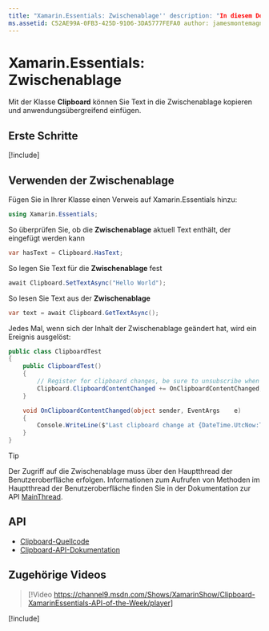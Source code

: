 ```yaml
---
title: "Xamarin.Essentials: Zwischenablage'' description: "In diesem Dokument wird die Klasse „Clipboard“ in Xamarin.Essentials beschrieben, mit der Sie Text in die Zwischenablage kopieren und anwendungsübergreifend einfügen können."
ms.assetid: C52AE99A-0FB3-425D-9106-3DA5777FEFA0 author: jamesmontemagno ms.author: jamont ms.date: 01/06/2020 ms.custom: video no-loc: [Xamarin.Forms, Xamarin.Essentials]
---
```


# <a name="xamarinessentials-clipboard"></a>Xamarin.Essentials: Zwischenablage

Mit der Klasse **Clipboard** können Sie Text in die Zwischenablage kopieren und anwendungsübergreifend einfügen.

## <a name="get-started"></a>Erste Schritte

[!include[](~/essentials/includes/get-started.md)]

## <a name="using-clipboard"></a>Verwenden der Zwischenablage

Fügen Sie in Ihrer Klasse einen Verweis auf Xamarin.Essentials hinzu:

```csharp
using Xamarin.Essentials;
```

So überprüfen Sie, ob die **Zwischenablage** aktuell Text enthält, der eingefügt werden kann

```csharp
var hasText = Clipboard.HasText;
```

So legen Sie Text für die **Zwischenablage** fest

```csharp
await Clipboard.SetTextAsync("Hello World");
```

So lesen Sie Text aus der **Zwischenablage**

```csharp
var text = await Clipboard.GetTextAsync();
```

Jedes Mal, wenn sich der Inhalt der Zwischenablage geändert hat, wird ein Ereignis ausgelöst:

```csharp
public class ClipboardTest
{
    public ClipboardTest()
    {
        // Register for clipboard changes, be sure to unsubscribe when needed
        Clipboard.ClipboardContentChanged += OnClipboardContentChanged;
    }

    void OnClipboardContentChanged(object sender, EventArgs    e)
    {
        Console.WriteLine($"Last clipboard change at {DateTime.UtcNow:T}";);
    }
}
```

> [!TIP]
> Der Zugriff auf die Zwischenablage muss über den Hauptthread der Benutzeroberfläche erfolgen. Informationen zum Aufrufen von Methoden im Hauptthread der Benutzeroberfläche finden Sie in der Dokumentation zur API [MainThread](~/essentials/main-thread.md).

## <a name="api"></a>API

- [Clipboard-Quellcode](https://github.com/xamarin/Essentials/tree/master/Xamarin.Essentials/Clipboard)
- [Clipboard-API-Dokumentation](xref:Xamarin.Essentials.Clipboard)

## <a name="related-video"></a>Zugehörige Videos

> [!Video https://channel9.msdn.com/Shows/XamarinShow/Clipboard-XamarinEssentials-API-of-the-Week/player]

[!include[](~/essentials/includes/xamarin-show-essentials.md)]
